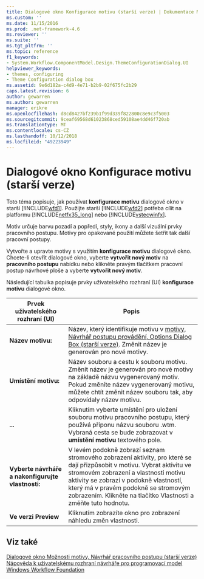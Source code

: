 ```yaml
---
title: Dialogové okno Konfigurace motivu (starší verze) | Dokumentace Microsoftu
ms.custom: ''
ms.date: 11/15/2016
ms.prod: .net-framework-4.6
ms.reviewer: ''
ms.suite: ''
ms.tgt_pltfrm: ''
ms.topic: reference
f1_keywords:
- System.Workflow.ComponentModel.Design.ThemeConfigurationDialog.UI
helpviewer_keywords:
- themes, configuring
- Theme Configuration dialog box
ms.assetid: 9e6d182a-c4d9-4e71-b2b9-02f675fc2b29
caps.latest.revision: 6
author: gewarren
ms.author: gewarren
manager: erikre
ms.openlocfilehash: d8cd8427bf239b1f99d339f822800c8e9c3f5003
ms.sourcegitcommit: 9ceaf69568d61023868ced59108ae4dd46f720ab
ms.translationtype: MT
ms.contentlocale: cs-CZ
ms.lasthandoff: 10/12/2018
ms.locfileid: "49223949"
---
```

# <a name="theme-configuration-dialog-box-legacy"></a>Dialogové okno Konfigurace motivu (starší verze)
Toto téma popisuje, jak používat **konfigurace motivu** dialogové okno v starší [!INCLUDE[wfd1](../includes/wfd1-md.md)]. Použijte starší [!INCLUDE[wfd2](../includes/wfd2-md.md)] potřeba cílit na platformu [!INCLUDE[netfx35_long](../includes/netfx35-long-md.md)] nebo [!INCLUDE[vstecwinfx](../includes/vstecwinfx-md.md)].  
  
 Motiv určuje barvu pozadí a popředí, styly, ikony a další vizuální prvky pracovního postupu. Motivy pro opakované použití můžete šetřit tak další pracovní postupy.  
  
 Vytvořte a upravte motivy s využitím **konfigurace motivu** dialogové okno. Chcete-li otevřít dialogové okno, vyberte **vytvořit nový motiv** na **pracovního postupu** nabídku nebo klikněte pravým tlačítkem pracovní postup návrhové ploše a vyberte **vytvořit nový motiv**.  
  
 Následující tabulka popisuje prvky uživatelského rozhraní (UI) **konfigurace motivu** dialogové okno.  
  
|Prvek uživatelského rozhraní (UI)|Popis|  
|----------------|-----------------|  
|**Název motivu:**|Název, který identifikuje motivu v [motivy, Návrhář postupu provádění, Options Dialog Box (starší verze)](../workflow-designer/themes-workflow-designer-options-dialog-box-legacy.md). Změnit název je generován pro nové motivy.|  
|**Umístění motivu:**|Název souboru a cestu k souboru motivu. Změnit název je generován pro nové motivy na základě názvu vygenerovaný motiv. Pokud změníte název vygenerovaný motivu, můžete chtít změnit název souboru tak, aby odpovídaly název motivu.|  
|**...**|Kliknutím vyberte umístění pro uložení souboru motivu pracovního postupu, který používá příponu názvu souboru .wtm. Vybraná cesta se bude zobrazovat v **umístění motivu** textového pole.|  
|**Vyberte návrháře a nakonfigurujte vlastnosti:**|V levém podokně zobrazí seznam stromového zobrazení aktivity, pro které se dají přizpůsobit v motivu. Vybrat aktivitu ve stromovém zobrazení a vlastnosti motivu aktivity se zobrazí v podokně vlastností, který má v pravém podokně se stromovým zobrazením. Klikněte na tlačítko Vlastnosti a změňte tuto hodnotu.|  
|**Ve verzi Preview**|Kliknutím zobrazíte okno pro zobrazení náhledu změn vlastnosti.|  
  
## <a name="see-also"></a>Viz také  
 [Dialogové okno Možnosti motivy, Návrhář pracovního postupu (starší verze)](../workflow-designer/themes-workflow-designer-options-dialog-box-legacy.md)   
 [Nápověda k uživatelskému rozhraní návrháře pro programovací model Windows Workflow Foundation](../workflow-designer/legacy-designer-for-windows-workflow-foundation-ui-help.md)